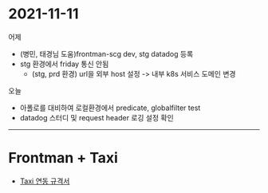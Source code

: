 # 2021-11-11

어제
* (병민, 태경님 도움)frontman-scg dev, stg datadog 등록
* stg 환경에서 friday 통신 안됨
  + (stg, prd 환경) url을 외부 host 설정 -> 내부 k8s 서비스 도메인 변경

오늘
* 아폴로를 대비하여 로컬환경에서 predicate, globalfilter test
* datadog 스터디 및 request header 로깅 설정 확인



---

# Frontman + Taxi

* [Taxi 연동 규격서](https://tde.sktelecom.com/wiki/pages/viewpage.action?pageId=396470966)
